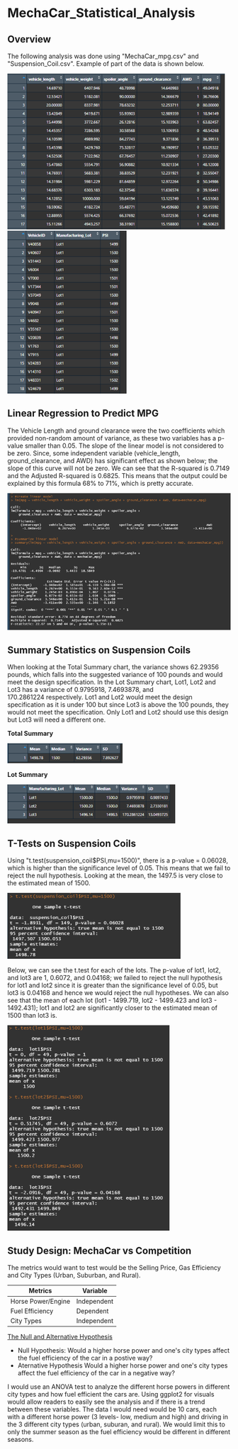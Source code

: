 # MechaCar_Statistical_Analysis

## Overview 

The following analysis was done using "MechaCar_mpg.csv" and "Suspension_Coil.csv". Example of part of the data is shown below. 

<p float="left">
    <img src="/Resources/mechaCar_mpg.png"/>
    <img src="/Resources/suspension_coil.png"/>
</p>


## Linear Regression to Predict MPG

The Vehicle Length and ground clearance were the two coefficients which provided non-random amount of variance, as these two variables has a p-value smaller than 0.05. The slope of the linear model is not considered to be zero. Since, some independent variable (vehicle_length, ground_clearance, and AWD) has significant effect as shown below; the slope of this curve will not be zero. We can see that the R-squared is 0.7149 and the Adjusted R-squared is 0.6825. This means that the output could be explained by this formula 68% to 71%, which is pretty accurate. 

![Linear Summary](/Resources/linear_summary.png)


## Summary Statistics on Suspension Coils

When looking at the Total Summary chart, the variance shows 62.29356 pounds, which falls into the suggested variance of 100 pounds and would meet the design specification. In the Lot Summary chart, Lot1, Lot2 and Lot3 has a variance of 0.9795918, 7.4693878, and 	
170.2861224 respectively. Lot1 and Lot2 would meet the design specification as it is under 100 but since Lot3 is above the 100 pounds, they would not meet the specification. Only Lot1 and Lot2 should use this design but Lot3 will need a different one. 

<b>Total Summary</b>

![Total Summary](/Resources/total_summary.png)

<b>Lot Summary</b>

![Lot Summary](/Resources/lot_summary.png)


## T-Tests on Suspension Coils

Using "t.test(suspension_coil$PSI,mu=1500)", there is a p-value = 0.06028, which is higher than the significance level of 0.05. This means that we fail to reject the null hypothesis. Looking at the mean, the 1497.5 is very close to the estimated mean of 1500. 

![t.test](/Resources/ttest.png)

Below, we can see the t.test for each of the lots. The p-value of lot1, lot2, and lot3 are 1, 0.6072, and 0.04168; we failed to reject the null hypothesis for lot1 and lot2 since it is greater than the significance level of 0.05, but lot3 is 0.04168 and hence we would reject the null hypotheses. We can also see that the mean of each lot (lot1 - 1499.719, lot2 - 1499.423 and lot3 - 1492.431); lot1 and lot2 are significantly closer to the estimated mean of 1500 than lot3 is. 

![Lot t.test](/Resources/ttest_subset.png)


## Study Design: MechaCar vs Competition

The metrics would want to test would be the Selling Price, Gas Efficiency and City Types (Urban, Suburban, and Rural). 


|  Metrics            |  Variable      |
| ------------------- | -------------- |
|  Horse Power/Engine |  Independent   |
|  Fuel Efficiency    |  Dependent     |
|  City Types         |  Independent   |


<u>The Null and Alternative Hypothesis</u>

- Null Hypothesis: Would a higher horse power and one's city types affect the fuel efficiency of the car in a postive way? 
- Aternative Hypothesis Would a higher horse power and one's city types affect the fuel efficiency of the car in a negative way? 

I would use an ANOVA test to analyze the different horse powers in different city types and how fuel efficient the cars are. Using ggplot2 for visuals would allow readers to easily see the analysis and if there is a trend between these variables. The data I would need would be 10 cars, each with a different horse power (3 levels- low, medium and high) and driving in the 3 different city types (urban, suburan, and rural). We would limit this to only the summer season as the fuel efficiency would be different in different seasons. 

